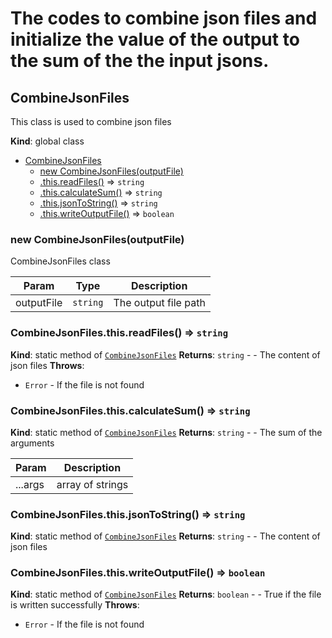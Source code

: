 <a name="CombineJsonFiles"></a>
# The codes to combine json files and initialize the value of the output to the sum of the the input jsons.
## CombineJsonFiles
This class is used to combine json files

**Kind**: global class

* [CombineJsonFiles](#CombineJsonFiles)
    * [new CombineJsonFiles(outputFile)](#new_CombineJsonFiles_new)
    * [.this.readFiles()](#CombineJsonFiles.this.readFiles) ⇒ <code>string</code>
    * [.this.calculateSum()](#CombineJsonFiles.this.calculateSum) ⇒ <code>string</code>
    * [.this.jsonToString()](#CombineJsonFiles.this.jsonToString) ⇒ <code>string</code>
    * [.this.writeOutputFile()](#CombineJsonFiles.this.writeOutputFile) ⇒ <code>boolean</code>

<a name="new_CombineJsonFiles_new"></a>

### new CombineJsonFiles(outputFile)
CombineJsonFiles class


| Param | Type | Description |
| --- | --- | --- |
| outputFile | <code>string</code> | The output file path |

<a name="CombineJsonFiles.this.readFiles"></a>

### CombineJsonFiles.this.readFiles() ⇒ <code>string</code>
**Kind**: static method of [<code>CombineJsonFiles</code>](#CombineJsonFiles)
**Returns**: <code>string</code> - - The content of json files
**Throws**:

- <code>Error</code> - If the file is not found

<a name="CombineJsonFiles.this.calculateSum"></a>

### CombineJsonFiles.this.calculateSum() ⇒ <code>string</code>
**Kind**: static method of [<code>CombineJsonFiles</code>](#CombineJsonFiles)
**Returns**: <code>string</code> - - The sum of the arguments

| Param | Description |
| --- | --- |
| ...args | array of strings |

<a name="CombineJsonFiles.this.jsonToString"></a>

### CombineJsonFiles.this.jsonToString() ⇒ <code>string</code>
**Kind**: static method of [<code>CombineJsonFiles</code>](#CombineJsonFiles)
**Returns**: <code>string</code> - - The content of json files
<a name="CombineJsonFiles.this.writeOutputFile"></a>

### CombineJsonFiles.this.writeOutputFile() ⇒ <code>boolean</code>
**Kind**: static method of [<code>CombineJsonFiles</code>](#CombineJsonFiles)
**Returns**: <code>boolean</code> - - True if the file is written successfully
**Throws**:

- <code>Error</code> - If the file is not found